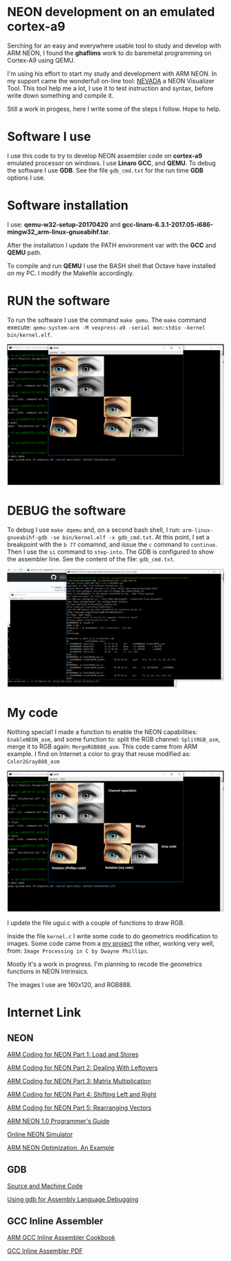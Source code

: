 # NEON development on an emulated cortex-a9
Serching for an easy and everywhere usable tool to study and develop with ARM NEON, I found the **ghaflims** work to do baremetal programming on Cortex-A9 using QEMU.

I'm using his effort to start my study and development with ARM NEON. In my support came the wonderfull on-line tool: [NEVADA](http://szeged.github.io/nevada/) a NEON Visualizer Tool. This tool help me a lot, I use it to test instruction and syntax, before write down something and compile it. 

Still a work in progess, here I write some of the steps I follow. Hope to help.

# Software I use
I use this code to try to develop NEON assembler code on **cortex-a9** emulated processor on windows. I use **Linaro GCC**, and **QEMU**.
To debug the software I use **GDB**. See the file `gdb_cmd.txt` for the run time **GDB** options I use.

# Software installation
I use: **qemu-w32-setup-20170420** and **gcc-linaro-6.3.1-2017.05-i686-mingw32_arm-linux-gnueabihf.tar**.

After the installation I update the PATH environment var with the **GCC** and **QEMU** path.

To compile and run **QEMU** I use the BASH shell that Octave have installed on my PC. I modify the Makefile accordingly.

# RUN the software
To run the software I use the command `make qemu`. The `make` command execute: `qemu-system-arm -M vexpress-a9 -serial mon:stdio -kernel bin/kernel.elf`.

![alt text](https://github.com/cledic/cortex-a9/blob/master/neon_docs/cortex-a9_qemu.PNG "How run qemu")

# DEBUG the software
To debug I use `make dqemu` and, on a second bash shell, I run: `arm-linux-gnueabihf-gdb -se bin/kernel.elf -x gdb_cmd.txt`.
At this point, I set a breakpoint with the `b 77` comamnd, and issue the `c` command to `continue`. Then I use the `si` command to `step-into`. The GDB is configured to show the assembler line. See the content of the file: `gdb_cmd.txt`.

![alt text](https://github.com/cledic/cortex-a9/blob/master/neon_docs/cortex-a9_qemu_gdb.PNG "How run gdb with qemu")

# My code
Nothing special! I made a function to enable the NEON capabilities: `EnableNEON_asm`, and some function to: split the RGB channel: `SplitRGB_asm`, merge it to RGB again: `MergeRGB888_asm`. This code came from ARM example. I find on Internet a color to gray that reuse modified as: `Color2Gray888_asm`

![alt text](https://github.com/cledic/cortex-a9/blob/master/neon_docs/cortex-a9_qemu_comments.PNG "How run qemu")

I update the file ugui.c with a couple of functions to draw RGB.

Inside the file `kernel.c` I write some code to do geometrics modification to images. Some code came from a [my project](https://www.youtube.com/watch?v=LL79iNhs-dI) the other, working very well, from: `Image Processing in C by Dwayne Phillips`.

Mostly it's a work in progress. I'm planning to recode the geometrics functions in NEON Intrinsics.

The images I use are 160x120, and RGB888.

# Internet Link

## NEON

[ARM Coding for NEON Part 1: Load and Stores](https://community.arm.com/processors/b/blog/posts/coding-for-neon---part-1-load-and-stores)

[ARM Coding for NEON Part 2: Dealing With Leftovers](https://community.arm.com/processors/b/blog/posts/coding-for-neon---part-2-dealing-with-leftovers)

[ARM Coding for NEON Part 3: Matrix Multiplication](https://community.arm.com/processors/b/blog/posts/coding-for-neon---part-3-matrix-multiplication)

[ARM Coding for NEON Part 4: Shifting Left and Right](https://community.arm.com/processors/b/blog/posts/coding-for-neon---part-4-shifting-left-and-right)

[ARM Coding for NEON Part 5: Rearranging Vectors](https://community.arm.com/processors/b/blog/posts/coding-for-neon---part-5-rearranging-vectors)

[ARM NEON 1.0 Programmer's Guide](https://developer.arm.com/docs/den0018/latest/neontm-version-10-programmers-guide)

[Online NEON Simulator](http://szeged.github.io/nevada/)

[ARM NEON Optimization. An Example](http://hilbert-space.de/?p=22)

## GDB 

[Source and Machine Code](https://www-zeuthen.desy.de/unix/unixguide/infohtml/gdb/Machine-Code.html)

[Using gdb for Assembly Language Debugging](https://www.csee.umbc.edu/~cpatel2/links/310/nasm/gdb_help.shtml)

## GCC Inline Assembler

[ARM GCC Inline Assembler Cookbook](http://www.ethernut.de/en/documents/arm-inline-asm.html)

[GCC Inline Assembler PDF](http://www.ic.unicamp.br/~celio/mc404-s2-2015/docs/ARM-GCC-Inline-Assembler-Cookbook.pdf)




